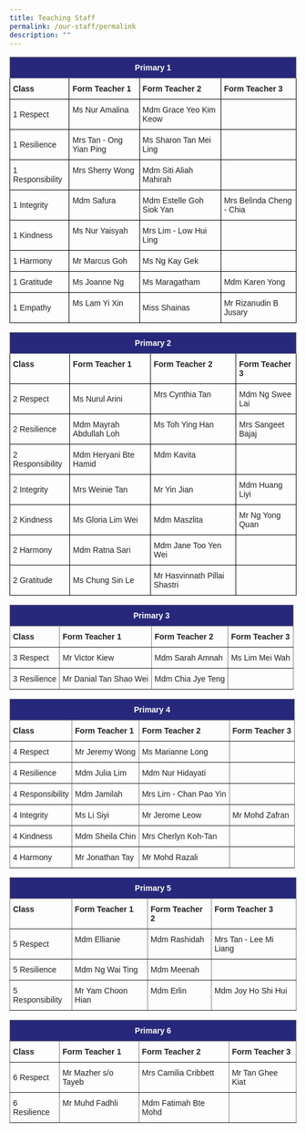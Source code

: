 ```yaml
---
title: Teaching Staff
permalink: /our-staff/permalink
description: ""
---
```

<style type="text/css">
.tg  {border-collapse:collapse;border-spacing:0;}
.tg td{border-color:black;border-style:solid;border-width:1px;font-family:Arial, sans-serif;font-size:14px;
  overflow:hidden;padding:10px 5px;word-break:normal;}
.tg th{border-color:black;border-style:solid;border-width:1px;font-family:Arial, sans-serif;font-size:14px;
  font-weight:normal;overflow:hidden;padding:10px 5px;word-break:normal;}
.tg .tg-vl7p{color:#222;text-align:left;vertical-align:middle}
.tg .tg-ygxi{background-color:#27287B;border-color:inherit;color:#FFF;font-weight:bold;text-align:center;vertical-align:top}
.tg .tg-v41i{color:#222;font-weight:bold;text-align:left;vertical-align:top}
.tg .tg-brl1{color:#222;text-align:left;vertical-align:top}
</style>
<table class="tg">
<thead>
  <tr>
    <th class="tg-ygxi" colspan="4">Primary 1</th>
  </tr>
</thead>
<tbody>
  <tr>
    <td class="tg-v41i">Class</td>
    <td class="tg-v41i">Form Teacher 1</td>
    <td class="tg-v41i">Form Teacher 2</td>
    <td class="tg-v41i">Form Teacher 3</td>
  </tr>
  <tr>
    <td class="tg-vl7p"><span style="color:#222;background-color:transparent">1 Respect</span></td>
    <td class="tg-brl1">Ms Nur Amalina </td>
    <td class="tg-brl1">Mdm Grace Yeo Kim Keow</td>
    <td class="tg-brl1"></td>
  </tr>
  <tr>
    <td class="tg-vl7p"><span style="color:#222;background-color:transparent">1 Resilience </span></td>
    <td class="tg-brl1">Mrs Tan - Ong Yian Ping</td>
    <td class="tg-brl1">Ms Sharon Tan Mei Ling</td>
    <td class="tg-vl7p"><span style="color:#222;background-color:transparent"> </span></td>
  </tr>
  <tr>
    <td class="tg-vl7p"><span style="color:#222;background-color:transparent">1 Responsibility </span></td>
    <td class="tg-brl1">Mrs Sherry Wong</td>
    <td class="tg-brl1">Mdm Siti Aliah Mahirah</td>
    <td class="tg-brl1"></td>
  </tr>
  <tr>
    <td class="tg-vl7p"><span style="color:#222;background-color:transparent">1 Integrity </span></td>
    <td class="tg-brl1">Mdm Safura</td>
    <td class="tg-brl1">Mdm Estelle Goh Siok Yan</td>
    <td class="tg-vl7p"><span style="color:#222;background-color:transparent">Mrs Belinda Cheng - Chia</span></td>
  </tr>
  <tr>
    <td class="tg-vl7p"><span style="color:#222;background-color:transparent">1 Kindness</span></td>
    <td class="tg-brl1">Ms Nur Yaisyah</td>
    <td class="tg-brl1">Mrs Lim - Low Hui Ling</td>
    <td class="tg-brl1"></td>
  </tr>
  <tr>
    <td class="tg-vl7p"><span style="color:#222;background-color:transparent">1 Harmony</span></td>
    <td class="tg-brl1">Mr Marcus Goh</td>
    <td class="tg-brl1">Ms Ng Kay Gek<br></td>
    <td class="tg-brl1"></td>
  </tr>
  <tr>
    <td class="tg-vl7p"><span style="color:#222;background-color:transparent">1 Gratitude </span></td>
    <td class="tg-brl1">Ms Joanne Ng</td>
    <td class="tg-vl7p"><span style="color:#222;background-color:transparent">Ms Maragatham </span></td>
    <td class="tg-vl7p"><span style="color:#222;background-color:transparent">Mdm Karen Yong</span></td>
  </tr>
  <tr>
    <td class="tg-vl7p"><span style="color:#222;background-color:transparent">1 Empathy </span></td>
    <td class="tg-brl1">Ms Lam Yi Xin <br></td>
    <td class="tg-vl7p"><span style="color:#222;background-color:transparent">Miss Shainas</span></td>
    <td class="tg-vl7p"><span style="color:#222;background-color:transparent">Mr Rizanudin B Jusary </span></td>
  </tr>
</tbody>
</table>

<style type="text/css">
.tg  {border-collapse:collapse;border-spacing:0;}
.tg td{border-color:black;border-style:solid;border-width:1px;font-family:Arial, sans-serif;font-size:14px;
  overflow:hidden;padding:10px 5px;word-break:normal;}
.tg th{border-color:black;border-style:solid;border-width:1px;font-family:Arial, sans-serif;font-size:14px;
  font-weight:normal;overflow:hidden;padding:10px 5px;word-break:normal;}
.tg .tg-vl7p{color:#222;text-align:left;vertical-align:middle}
.tg .tg-ygxi{background-color:#27287B;border-color:inherit;color:#FFF;font-weight:bold;text-align:center;vertical-align:top}
.tg .tg-v41i{color:#222;font-weight:bold;text-align:left;vertical-align:top}
.tg .tg-brl1{color:#222;text-align:left;vertical-align:top}
</style>
<table class="tg">
<thead>
  <tr>
    <th class="tg-ygxi" colspan="4">Primary 2</th>
  </tr>
</thead>
<tbody>
  <tr>
    <td class="tg-v41i">Class</td>
    <td class="tg-v41i">Form Teacher 1</td>
    <td class="tg-v41i">Form Teacher 2</td>
    <td class="tg-v41i">Form Teacher 3</td>
  </tr>
  <tr>
    <td class="tg-vl7p"><span style="color:#222;background-color:transparent">2 Respect </span></td>
    <td class="tg-vl7p"><span style="color:#222;background-color:transparent">Ms Nurul Arini </span></td>
    <td class="tg-brl1">Mrs Cynthia Tan<br></td>
    <td class="tg-brl1">Mdm Ng Swee Lai<br></td>
  </tr>
  <tr>
    <td class="tg-vl7p"><span style="color:#222;background-color:transparent">2 Resilience </span></td>
    <td class="tg-brl1">Mdm Mayrah Abdullah Loh<br></td>
    <td class="tg-brl1">Ms Toh Ying Han<br></td>
    <td class="tg-brl1">Mrs Sangeet Bajaj<br></td>
  </tr>
  <tr>
    <td class="tg-vl7p"><span style="color:#222;background-color:transparent">2 Responsibility</span></td>
    <td class="tg-brl1">Mdm Heryani Bte Hamid<br></td>
    <td class="tg-brl1">Mdm Kavita<br></td>
    <td class="tg-vl7p"><span style="color:#222;background-color:transparent"> </span></td>
  </tr>
  <tr>
    <td class="tg-vl7p"><span style="color:#222;background-color:transparent">2 Integrity </span></td>
    <td class="tg-vl7p"><span style="color:#222;background-color:transparent">Mrs Weinie Tan </span></td>
    <td class="tg-vl7p"><span style="color:#222;background-color:transparent">Mr Yin Jian </span></td>
    <td class="tg-vl7p"><span style="color:#222;background-color:transparent">Mdm Huang Liyi </span></td>
  </tr>
  <tr>
    <td class="tg-vl7p"><span style="color:#222;background-color:transparent">2 Kindness </span></td>
    <td class="tg-vl7p"><span style="color:#222;background-color:transparent">Ms Gloria Lim Wei </span></td>
    <td class="tg-vl7p"><span style="color:#222;background-color:transparent">Mdm Maszlita </span></td>
    <td class="tg-vl7p"><span style="color:#222;background-color:transparent">Mr Ng Yong Quan </span></td>
  </tr>
  <tr>
    <td class="tg-vl7p"><span style="color:#222;background-color:transparent">2 Harmony</span></td>
    <td class="tg-vl7p"><span style="color:#222;background-color:transparent">Mdm Ratna Sari </span></td>
    <td class="tg-vl7p"><span style="color:#222;background-color:transparent">Mdm Jane Too Yen Wei </span></td>
    <td class="tg-vl7p"><span style="color:#222;background-color:transparent"> </span></td>
  </tr>
  <tr>
    <td class="tg-vl7p"><span style="color:#222;background-color:transparent">2 Gratitude </span></td>
    <td class="tg-vl7p"><span style="color:#222;background-color:transparent">Ms Chung Sin Le </span></td>
    <td class="tg-vl7p"><span style="color:#222;background-color:transparent">Mr Hasvinnath Pillai Shastri </span></td>
    <td class="tg-vl7p"><span style="color:#222;background-color:transparent"> </span></td>
  </tr>
</tbody>
</table>

<style type="text/css">
.tg  {border-collapse:collapse;border-spacing:0;}
.tg td{border-color:black;border-style:solid;border-width:1px;font-family:Arial, sans-serif;font-size:14px;
  overflow:hidden;padding:10px 5px;word-break:normal;}
.tg th{border-color:black;border-style:solid;border-width:1px;font-family:Arial, sans-serif;font-size:14px;
  font-weight:normal;overflow:hidden;padding:10px 5px;word-break:normal;}
.tg .tg-ygxi{background-color:#27287B;border-color:inherit;color:#FFF;font-weight:bold;text-align:center;vertical-align:top}
.tg .tg-pfgq{border-color:inherit;color:#222;text-align:left;vertical-align:top}
.tg .tg-y8xx{border-color:inherit;color:#222;font-weight:bold;text-align:left;vertical-align:top}
.tg .tg-tz56{border-color:inherit;color:#222;text-align:left;vertical-align:middle}
</style>
<table class="tg">
<thead>
  <tr>
    <th class="tg-ygxi" colspan="4">Primary 3</th>
  </tr>
</thead>
<tbody>
  <tr>
    <td class="tg-y8xx">Class</td>
    <td class="tg-y8xx">Form Teacher 1</td>
    <td class="tg-y8xx">Form Teacher 2</td>
    <td class="tg-y8xx">Form Teacher 3</td>
  </tr>
  <tr>
    <td class="tg-tz56"><span style="color:#222;background-color:transparent">3 Respect</span></td>
    <td class="tg-tz56"><span style="color:#222;background-color:transparent">Mr Victor Kiew </span></td>
    <td class="tg-pfgq">Mdm Sarah Amnah<br></td>
    <td class="tg-pfgq">Ms Lim Mei Wah<br></td>
  </tr>
  <tr>
    <td class="tg-tz56"><span style="color:#222;background-color:transparent">3 Resilience</span></td>
    <td class="tg-pfgq">Mr Danial Tan Shao Wei<br></td>
    <td class="tg-pfgq">Mdm Chia Jye Teng<br></td>
    <td class="tg-pfgq"></td>
  </tr>
</tbody>
</table>

<style type="text/css">
.tg  {border-collapse:collapse;border-spacing:0;}
.tg td{border-color:black;border-style:solid;border-width:1px;font-family:Arial, sans-serif;font-size:14px;
  overflow:hidden;padding:10px 5px;word-break:normal;}
.tg th{border-color:black;border-style:solid;border-width:1px;font-family:Arial, sans-serif;font-size:14px;
  font-weight:normal;overflow:hidden;padding:10px 5px;word-break:normal;}
.tg .tg-ygxi{background-color:#27287B;border-color:inherit;color:#FFF;font-weight:bold;text-align:center;vertical-align:top}
.tg .tg-pfgq{border-color:inherit;color:#222;text-align:left;vertical-align:top}
.tg .tg-y8xx{border-color:inherit;color:#222;font-weight:bold;text-align:left;vertical-align:top}
.tg .tg-tz56{border-color:inherit;color:#222;text-align:left;vertical-align:middle}
</style>
<table class="tg">
<thead>
  <tr>
    <th class="tg-ygxi" colspan="4">Primary 4</th>
  </tr>
</thead>
<tbody>
  <tr>
    <td class="tg-y8xx">Class</td>
    <td class="tg-y8xx">Form Teacher 1</td>
    <td class="tg-y8xx">Form Teacher 2</td>
    <td class="tg-y8xx">Form Teacher 3</td>
  </tr>
  <tr>
    <td class="tg-tz56"><span style="color:#222;background-color:transparent">4 Respect</span></td>
    <td class="tg-pfgq">Mr Jeremy Wong<br></td>
    <td class="tg-pfgq">Ms Marianne Long<br></td>
    <td class="tg-pfgq"></td>
  </tr>
  <tr>
    <td class="tg-tz56"><span style="color:#222;background-color:transparent">4 Resilience</span></td>
    <td class="tg-pfgq">Mdm Julia Lim<br></td>
    <td class="tg-pfgq">Mdm Nur Hidayati<br></td>
    <td class="tg-pfgq"></td>
  </tr>
  <tr>
    <td class="tg-tz56"><span style="color:#222;background-color:transparent">4 Responsibility</span></td>
    <td class="tg-pfgq">Mdm Jamilah<br></td>
    <td class="tg-pfgq">Mrs Lim - Chan Pao Yin<br></td>
    <td class="tg-pfgq"></td>
  </tr>
  <tr>
    <td class="tg-tz56"><span style="color:#222;background-color:transparent">4 Integrity </span></td>
    <td class="tg-tz56"><span style="color:#222;background-color:transparent">Ms Li Siyi </span></td>
    <td class="tg-tz56"><span style="color:#222;background-color:transparent">Mr Jerome Leow</span></td>
    <td class="tg-pfgq">Mr Mohd Zafran<br></td>
  </tr>
  <tr>
    <td class="tg-tz56"><span style="color:#222;background-color:transparent">4 Kindness</span></td>
    <td class="tg-pfgq">Mdm Sheila Chin<br></td>
    <td class="tg-pfgq">Mrs Cherlyn Koh-Tan<br></td>
    <td class="tg-tz56"><span style="color:#222;background-color:transparent"> </span></td>
  </tr>
  <tr>
    <td class="tg-tz56"><span style="color:#222;background-color:transparent">4 Harmony</span></td>
    <td class="tg-pfgq">Mr Jonathan Tay<br></td>
    <td class="tg-pfgq">Mr Mohd Razali<br></td>
    <td class="tg-tz56"><span style="color:#222;background-color:transparent"> </span></td>
  </tr>
</tbody>
</table>

<style type="text/css">
.tg  {border-collapse:collapse;border-spacing:0;}
.tg td{border-color:black;border-style:solid;border-width:1px;font-family:Arial, sans-serif;font-size:14px;
  overflow:hidden;padding:10px 5px;word-break:normal;}
.tg th{border-color:black;border-style:solid;border-width:1px;font-family:Arial, sans-serif;font-size:14px;
  font-weight:normal;overflow:hidden;padding:10px 5px;word-break:normal;}
.tg .tg-ygxi{background-color:#27287B;border-color:inherit;color:#FFF;font-weight:bold;text-align:center;vertical-align:top}
.tg .tg-pfgq{border-color:inherit;color:#222;text-align:left;vertical-align:top}
.tg .tg-y8xx{border-color:inherit;color:#222;font-weight:bold;text-align:left;vertical-align:top}
.tg .tg-tz56{border-color:inherit;color:#222;text-align:left;vertical-align:middle}
</style>
<table class="tg">
<thead>
  <tr>
    <th class="tg-ygxi" colspan="4">Primary 5</th>
  </tr>
</thead>
<tbody>
  <tr>
    <td class="tg-y8xx">Class</td>
    <td class="tg-y8xx">Form Teacher 1</td>
    <td class="tg-y8xx">Form Teacher 2</td>
    <td class="tg-y8xx">Form Teacher 3</td>
  </tr>
  <tr>
    <td class="tg-tz56"><span style="color:#222;background-color:transparent">5 Respect</span></td>
    <td class="tg-pfgq">Mdm Ellianie<br></td>
    <td class="tg-pfgq">Mdm Rashidah<br></td>
    <td class="tg-pfgq">Mrs Tan - Lee Mi Liang<br></td>
  </tr>
  <tr>
    <td class="tg-tz56"><span style="color:#222;background-color:transparent">5 Resilience</span></td>
    <td class="tg-pfgq">Mdm Ng Wai Ting<br></td>
    <td class="tg-pfgq">Mdm Meenah<br></td>
    <td class="tg-tz56"><span style="color:#222;background-color:transparent"> </span></td>
  </tr>
  <tr>
    <td class="tg-tz56"><span style="color:#222;background-color:transparent">5 Responsibility </span></td>
    <td class="tg-pfgq">Mr Yam Choon Hian<br></td>
    <td class="tg-pfgq">Mdm Erlin<br></td>
    <td class="tg-pfgq">Mdm Joy Ho Shi Hui</td>
  </tr>
</tbody>
</table>

<style type="text/css">
.tg  {border-collapse:collapse;border-spacing:0;}
.tg td{border-color:black;border-style:solid;border-width:1px;font-family:Arial, sans-serif;font-size:14px;
  overflow:hidden;padding:10px 5px;word-break:normal;}
.tg th{border-color:black;border-style:solid;border-width:1px;font-family:Arial, sans-serif;font-size:14px;
  font-weight:normal;overflow:hidden;padding:10px 5px;word-break:normal;}
.tg .tg-ygxi{background-color:#27287B;border-color:inherit;color:#FFF;font-weight:bold;text-align:center;vertical-align:top}
.tg .tg-pfgq{border-color:inherit;color:#222;text-align:left;vertical-align:top}
.tg .tg-y8xx{border-color:inherit;color:#222;font-weight:bold;text-align:left;vertical-align:top}
.tg .tg-tz56{border-color:inherit;color:#222;text-align:left;vertical-align:middle}
</style>
<table class="tg">
<thead>
  <tr>
    <th class="tg-ygxi" colspan="4">Primary 6</th>
  </tr>
</thead>
<tbody>
  <tr>
    <td class="tg-y8xx">Class</td>
    <td class="tg-y8xx">Form Teacher 1</td>
    <td class="tg-y8xx">Form Teacher 2</td>
    <td class="tg-y8xx">Form Teacher 3</td>
  </tr>
  <tr>
    <td class="tg-tz56"><span style="color:#222;background-color:transparent">6 Respect</span></td>
    <td class="tg-pfgq">Mr Mazher s/o Tayeb<br></td>
    <td class="tg-pfgq">Mrs Camilia Cribbett<br></td>
    <td class="tg-pfgq">Mr Tan Ghee Kiat<br></td>
  </tr>
  <tr>
    <td class="tg-tz56"><span style="color:#222;background-color:transparent">6 Resilience</span></td>
    <td class="tg-pfgq">Mr Muhd Fadhli<br></td>
    <td class="tg-pfgq">Mdm Fatimah Bte Mohd<br></td>
    <td class="tg-tz56"><span style="color:#222;background-color:transparent"> </span></td>
  </tr>
</tbody>
</table>